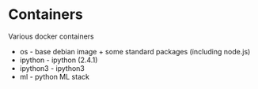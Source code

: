 # Containers

Various docker containers

* os - base debian image + some standard packages (including node.js)
* ipython - ipython (2.4.1)
* ipython3 - ipython3
* ml - python ML stack

